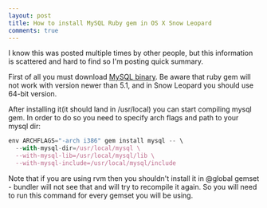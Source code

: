 ```yaml
---
layout: post
title: How to install MySQL Ruby gem in OS X Snow Leopard
comments: true
---
```


I know this was posted multiple times by other people, but this information is scattered and hard to find so I'm posting quick summary.

First of all you must download [MySQL binary](http://dev.mysql.com/downloads/mysql/5.1.html). Be aware that ruby gem will not work with version newer than 5.1, and in Snow Leopard you should use 64-bit version.

After installing it(it should land in /usr/local) you can start compiling mysql gem. In order to do so you need to specify arch flags and path to your mysql dir:

``` js
env ARCHFLAGS="-arch i386" gem install mysql -- \
  --with-mysql-dir=/usr/local/mysql \
  --with-mysql-lib=/usr/local/mysql/lib \
  --with-mysql-include=/usr/local/mysql/include
```

Note that if you are using rvm then you shouldn't install it in @global gemset - bundler will not see that and will try to recompile it again. So you will need to run this command for every gemset you will be using.
